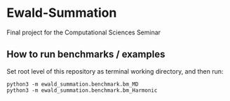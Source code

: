 # Ewald-Summation
Final project for the Computational Sciences Seminar

## How to run benchmarks / examples

Set root level of this repository as terminal working directory, and then run:

```
python3 -m ewald_summation.benchmark.bm_MD
python3 -m ewald_summation.benchmark.bm_Harmonic
```

